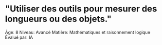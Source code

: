 # "Utiliser des outils pour mesurer des longueurs ou des objets."

Âge: 8
Niveau: Avancé
Matière: Mathématiques et raisonnement logique
Évalué par: IA